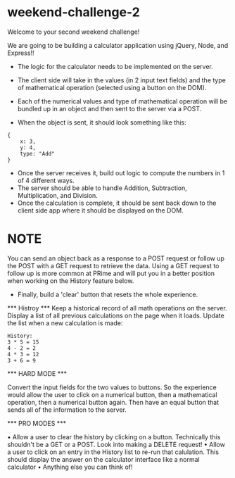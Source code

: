 # weekend-challenge-2

Welcome to your second weekend challenge!

We are going to be building a calculator application using jQuery, Node, and Express!!

- The logic for the calculator needs to be implemented on the server.  
- The client side will take in the values (in 2 input text fields) and the type of mathematical operation (selected using a button on the DOM).  
- Each of the numerical values and type of mathematical operation will be bundled up in an object and then sent to the server via a POST. 

- When the object is sent, it should look something like this: 
```
{
    x: 3,
    y: 4,
    type: "Add"
}
```

- Once the server receives it, build out logic to compute the numbers in 1 of 4 different ways.
- The server should be able to handle Addition, Subtraction, Multiplication, and Division. 
- Once the calculation is complete, it should be sent back down to the client side app where it should be displayed on the DOM. 

# NOTE 
You can send an object back as a response to a POST request or follow up the POST with a GET request to retrieve the data.  Using a GET request to follow up is more common at PRime and will put you in a better position when working on the History feature below.

- Finally, build a 'clear' button that resets the whole experience.


*** Histroy ***
Keep a historical record of all math operations on the server.  Display a list of all previous calculations on the page when it loads.  Update the list when a new calculation is made:

```
History:
3 * 5 = 15
4 - 2 = 2
4 * 3 = 12
3 + 6 = 9
```

*** HARD MODE ***

Convert the input fields for the two values to buttons.  So the experience would allow the user to click on a numerical button, then a mathematical operation, then a numerical button again.  Then have an equal button that sends all of the information to the server.

*** PRO MODES ***

• Allow a user to clear the history  by clicking on a button.  Technically this shouldn't be a GET or a POST.  Look into making a DELETE request!
• Allow a user to click on an entry in the History list to re-run that calulation.  This should display the answer on the calculator interface like a normal calculator
• Anything else you can think of!
